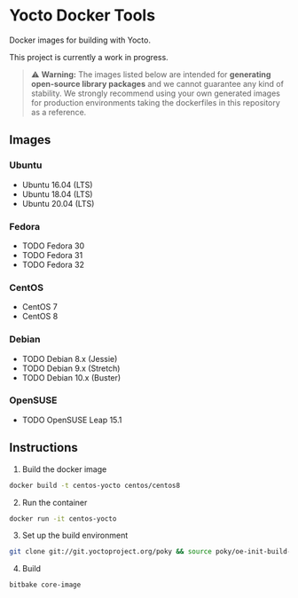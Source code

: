 # Yocto Docker Tools

Docker images for building with Yocto.

This project is currently a work in progress.

> :warning: **Warning:**
The images listed below are intended for **generating open-source library packages** and we cannot guarantee any kind of stability. We strongly recommend using your own generated images for production environments taking the dockerfiles in this repository as a reference.

## Images

### Ubuntu
* Ubuntu 16.04 (LTS)
* Ubuntu 18.04 (LTS)
* Ubuntu 20.04 (LTS)

### Fedora
* TODO Fedora 30
* TODO Fedora 31
* TODO Fedora 32

### CentOS
* CentOS 7
* CentOS 8

### Debian
* TODO Debian 8.x (Jessie)
* TODO Debian 9.x (Stretch)
* TODO Debian 10.x (Buster)

### OpenSUSE
* TODO OpenSUSE Leap 15.1

## Instructions

1. Build the docker image
```bash
docker build -t centos-yocto centos/centos8
```

2. Run the container
```bash
docker run -it centos-yocto
```

3. Set up the build environment
```bash
git clone git://git.yoctoproject.org/poky && source poky/oe-init-build-env
```

4. Build
```bash
bitbake core-image
```

